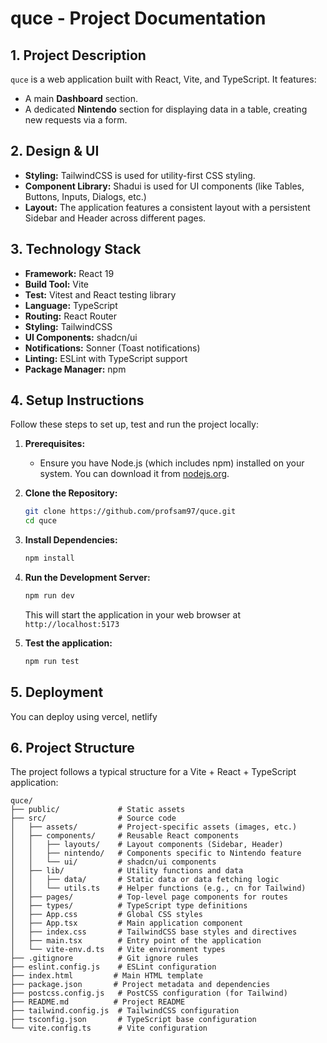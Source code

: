 # quce - Project Documentation

## 1. Project Description

`quce` is a web application built with React, Vite, and TypeScript. It features:

*   A main **Dashboard** section.
*   A dedicated **Nintendo** section for displaying data in a table, creating new requests via a form.


## 2. Design & UI

*   **Styling:** TailwindCSS is used for utility-first CSS styling.
*   **Component Library:** Shadui is used for UI components (like Tables, Buttons, Inputs, Dialogs, etc.)
*   **Layout:** The application features a consistent layout with a persistent Sidebar and Header across different pages.

## 3. Technology Stack

*   **Framework:** React 19
*   **Build Tool:** Vite
*   **Test:** Vitest and React testing library
*   **Language:** TypeScript
*   **Routing:** React Router
*   **Styling:** TailwindCSS
*   **UI Components:** shadcn/ui 
*   **Notifications:** Sonner (Toast notifications)
*   **Linting:** ESLint with TypeScript support
*   **Package Manager:** npm 

## 4. Setup Instructions

Follow these steps to set up, test and run the project locally:

1.  **Prerequisites:**
    *   Ensure you have Node.js (which includes npm) installed on your system. You can download it from [nodejs.org](https://nodejs.org/).

2.  **Clone the Repository:**
    ```bash
    git clone https://github.com/profsam97/quce.git
    cd quce
    ```

3.  **Install Dependencies:**
    ```bash
    npm install
    ```

4.  **Run the Development Server:**
    ```bash
    npm run dev
    ```
    This will start the application in your web browser at `http://localhost:5173` 


5.  **Test the application:**
    ```bash
    npm run test
    ```


## 5. Deployment

You can deploy using vercel, netlify

## 6. Project Structure

The project follows a typical structure for a Vite + React + TypeScript application:

```
quce/
├── public/             # Static assets
├── src/                # Source code
│   ├── assets/         # Project-specific assets (images, etc.)
│   ├── components/     # Reusable React components
│   │   ├── layouts/    # Layout components (Sidebar, Header)
│   │   ├── nintendo/   # Components specific to Nintendo feature
│   │   └── ui/         # shadcn/ui components
│   ├── lib/            # Utility functions and data
│   │   ├── data/       # Static data or data fetching logic
│   │   └── utils.ts    # Helper functions (e.g., cn for Tailwind)
│   ├── pages/          # Top-level page components for routes
│   ├── types/          # TypeScript type definitions
│   ├── App.css         # Global CSS styles 
│   ├── App.tsx         # Main application component
│   ├── index.css       # TailwindCSS base styles and directives
│   ├── main.tsx        # Entry point of the application
│   └── vite-env.d.ts   # Vite environment types
├── .gitignore          # Git ignore rules
├── eslint.config.js    # ESLint configuration
├── index.html         # Main HTML template
├── package.json       # Project metadata and dependencies
├── postcss.config.js   # PostCSS configuration (for Tailwind)
├── README.md          # Project README 
├── tailwind.config.js  # TailwindCSS configuration
├── tsconfig.json       # TypeScript base configuration
└── vite.config.ts      # Vite configuration
```
